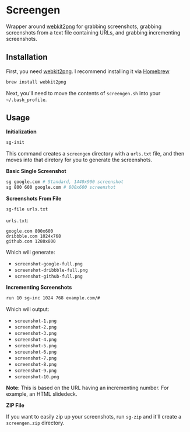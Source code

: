 Screengen
=========

Wrapper around [webkit2png](http://www.paulhammond.org/webkit2png/) for grabbing screenshots, grabbing screenshots from a text file containing URLs, and grabbing
incrementing screenshots.

Installation
------------

First, you need [webkit2png](http://www.paulhammond.org/webkit2png/). I recommend installing it via [Homebrew](http://brew.sh/)

```bash
brew install webkit2png
```

Next, you'll need to move the contents of `screengen.sh` into your `~/.bash_profile`.

Usage
-----

**Initialization**

```bash
sg-init
```

This command creates a `screengen` directory with a `urls.txt` file, and then moves into that diretory for you to generate the screenshots.

**Basic Single Screenshot**

```bash
sg google.com # Standard, 1440x900 screenshot
sg 800 600 google.com # 800x600 screenshot
```

**Screenshots From File**

```bash
sg-file urls.txt
```

`urls.txt`:

```text
google.com 800x600
dribbble.com 1024x768
github.com 1280x800
```

Which will generate:

- `screenshot-google-full.png`
- `screenshot-dribbble-full.png`
- `screenshot-github-full.png`

**Incrementing Screenshots**

```bash
run 10 sg-inc 1024 768 example.com/#
```

Which will output:

- `screenshot-1.png`
- `screenshot-2.png`
- `screenshot-3.png`
- `screenshot-4.png`
- `screenshot-5.png`
- `screenshot-6.png`
- `screenshot-7.png`
- `screenshot-8.png`
- `screenshot-9.png`
- `screenshot-10.png`

**Note**: This is based on the URL having an incrementing number. For example, an HTML slidedeck.

**ZIP File**

If you want to easily zip up your screenshots, run `sg-zip` and it'll create a `screengen.zip` directory.

